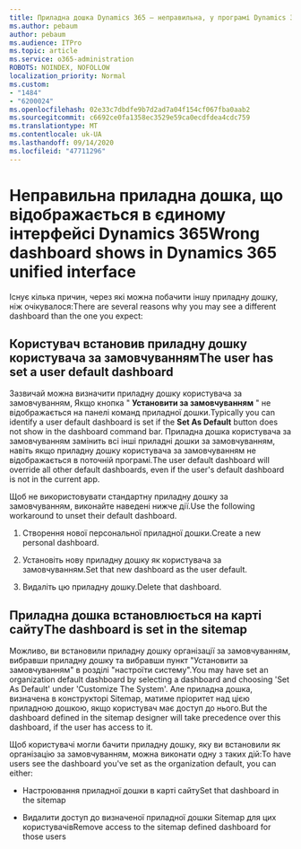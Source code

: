 ```yaml
---
title: Приладна дошка Dynamics 365 – неправильна, у програмі Dynamics 365 уніфікований інтерфейс
ms.author: pebaum
author: pebaum
ms.audience: ITPro
ms.topic: article
ms.service: o365-administration
ROBOTS: NOINDEX, NOFOLLOW
localization_priority: Normal
ms.custom:
- "1484"
- "6200024"
ms.openlocfilehash: 02e33c7dbdfe9b7d2ad7a04f154cf067fba0aab2
ms.sourcegitcommit: c6692ce0fa1358ec3529e59ca0ecdfdea4cdc759
ms.translationtype: MT
ms.contentlocale: uk-UA
ms.lasthandoff: 09/14/2020
ms.locfileid: "47711296"
---
```

# <a name="wrong-dashboard-shows-in-dynamics-365-unified-interface"></a><span data-ttu-id="fa1a7-102">Неправильна приладна дошка, що відображається в єдиному інтерфейсі Dynamics 365</span><span class="sxs-lookup"><span data-stu-id="fa1a7-102">Wrong dashboard shows in Dynamics 365 unified interface</span></span>

<span data-ttu-id="fa1a7-103">Існує кілька причин, через які можна побачити іншу приладну дошку, ніж очікувалося:</span><span class="sxs-lookup"><span data-stu-id="fa1a7-103">There are several reasons why you may see a different dashboard than the one you expect:</span></span>

## <a name="the-user-has-set-a-user-default-dashboard"></a><span data-ttu-id="fa1a7-104">Користувач встановив приладну дошку користувача за замовчуванням</span><span class="sxs-lookup"><span data-stu-id="fa1a7-104">The user has set a user default dashboard</span></span> 

<span data-ttu-id="fa1a7-105">Зазвичай можна визначити приладну дошку користувача за замовчуванням, Якщо кнопка " **Установити за замовчуванням** " не відображається на панелі команд приладної дошки.</span><span class="sxs-lookup"><span data-stu-id="fa1a7-105">Typically you can identify a user default dashboard is set if the **Set As Default** button does not show in the dashboard command bar.</span></span> <span data-ttu-id="fa1a7-106">Приладна дошка користувача за замовчуванням замінить всі інші приладні дошки за замовчуванням, навіть якщо приладну дошку користувача за замовчуванням не відображається в поточній програмі.</span><span class="sxs-lookup"><span data-stu-id="fa1a7-106">The user default dashboard will override all other default dashboards, even if the user's default dashboard is not in the current app.</span></span>

<span data-ttu-id="fa1a7-107">Щоб не використовувати стандартну приладну дошку за замовчуванням, виконайте наведені нижче дії.</span><span class="sxs-lookup"><span data-stu-id="fa1a7-107">Use the following workaround to unset their default dashboard.</span></span>

1. <span data-ttu-id="fa1a7-108">Створення нової персональної приладної дошки.</span><span class="sxs-lookup"><span data-stu-id="fa1a7-108">Create a new personal dashboard.</span></span>

2. <span data-ttu-id="fa1a7-109">Установіть нову приладну дошку як користувача за замовчуванням.</span><span class="sxs-lookup"><span data-stu-id="fa1a7-109">Set that new dashboard as the user default.</span></span>

3. <span data-ttu-id="fa1a7-110">Видаліть цю приладну дошку.</span><span class="sxs-lookup"><span data-stu-id="fa1a7-110">Delete that dashboard.</span></span>

## <a name="the-dashboard-is-set-in-the-sitemap"></a><span data-ttu-id="fa1a7-111">Приладна дошка встановлюється на карті сайту</span><span class="sxs-lookup"><span data-stu-id="fa1a7-111">The dashboard is set in the sitemap</span></span>

<span data-ttu-id="fa1a7-112">Можливо, ви встановили приладну дошку організації за замовчуванням, вибравши приладну дошку та вибравши пункт "Установити за замовчуванням" в розділі "настроїти систему".</span><span class="sxs-lookup"><span data-stu-id="fa1a7-112">You may have set an organization default dashboard by selecting a dashboard and choosing 'Set As Default' under 'Customize The System'.</span></span> <span data-ttu-id="fa1a7-113">Але приладна дошка, визначена в конструкторі Sitemap, матиме пріоритет над цією приладною дошкою, якщо користувач має доступ до нього.</span><span class="sxs-lookup"><span data-stu-id="fa1a7-113">But the dashboard defined in the sitemap designer will take precedence over this dashboard, if the user has access to it.</span></span>

<span data-ttu-id="fa1a7-114">Щоб користувачі могли бачити приладну дошку, яку ви встановили як організацію за замовчуванням, можна виконати одну з таких дій:</span><span class="sxs-lookup"><span data-stu-id="fa1a7-114">To have users see the dashboard you've set as the organization default, you can either:</span></span>

* <span data-ttu-id="fa1a7-115">Настроювання приладної дошки в карті сайту</span><span class="sxs-lookup"><span data-stu-id="fa1a7-115">Set that dashboard in the sitemap</span></span>

* <span data-ttu-id="fa1a7-116">Видалити доступ до визначеної приладної дошки Sitemap для цих користувачів</span><span class="sxs-lookup"><span data-stu-id="fa1a7-116">Remove access to the sitemap defined dashboard for those users</span></span>
